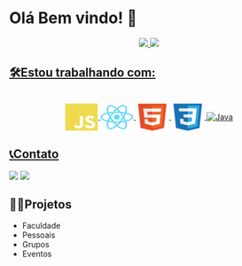 # Olá Bem vindo! 👋
<div align="center" style="display: inline_block">
  <a href="https://github.com/NyndoND">
  <img height="150" src="https://github-readme-stats.vercel.app/api?username=NyndoND&count_private=true&show_icons=true&theme=tokyonight&include_all_commits=true&count_private=true&hide=stars"/>
  <img height="150" src="https://github-readme-stats.vercel.app/api/top-langs/?username=NyndoND&layout=compact&theme=tokyonight"/>
</div>
  
## 🛠Estou trabalhando com:
<div align="center" style="display: inline_block"> </br>
  <img align="center" alt="JavaScript" height="50" width="60" src="https://raw.githubusercontent.com/devicons/devicon/master/icons/javascript/javascript-plain.svg">
  <img align="center" alt="ReactNative" height="50" width="60" src="https://raw.githubusercontent.com/devicons/devicon/master/icons/react/react-original.svg">
  <img align="center" alt="HTML" height="50" width="60" src="https://raw.githubusercontent.com/devicons/devicon/master/icons/html5/html5-original.svg">
  <img align="center" alt="CSS" height="50" width="60" src="https://raw.githubusercontent.com/devicons/devicon/master/icons/css3/css3-original.svg">
  <img align="center" alt="Java" height="50" width="60" src="https://cdn.jsdelivr.net/gh/devicons/devicon/icons/java/java-original.svg">
</div>

## 📞Contato 
<div align="justify">
  <a href="https://www.instagram.com/rene_nan.42/" target="_blank"><img src="https://img.shields.io/badge/-Instagram-%23E4405F?style=for-the-badge&logo=instagram&logoColor=white"></a>
  <a href="mail_to:renannpop11@gmail.com"> <img src="https://img.shields.io/badge/-Gmail-%23333?style=for-the-badge&logo=gmail&logoColor=white" target="_blank"> </a>
</div>

## 👨‍💻Projetos 
- Faculdade
- Pessoais 
- Grupos 
- Eventos 
